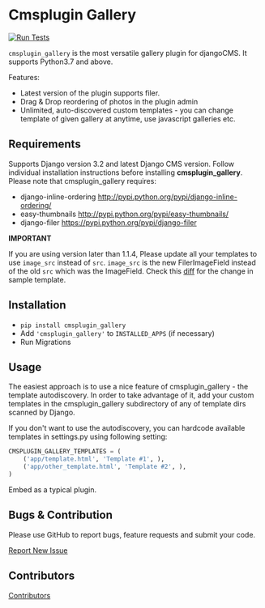 # Cmsplugin Gallery

[![Run Tests](https://github.com/piotrkilczuk/cmsplugin_gallery/actions/workflows/test.yml/badge.svg)](https://github.com/piotrkilczuk/cmsplugin_gallery/actions/workflows/test.yml)

`cmsplugin_gallery` is the most versatile gallery plugin for djangoCMS. It supports
Python3.7 and above.

Features:

- Latest version of the plugin supports filer.
- Drag & Drop reordering of photos in the plugin admin
- Unlimited, auto-discovered custom templates - you can change template
  of given gallery at anytime, use javascript galleries etc.


## Requirements

Supports Django version 3.2 and latest Django CMS version.
Follow individual installation instructions before installing **cmsplugin_gallery**.
Please note that cmsplugin_gallery requires:

- django-inline-ordering http://pypi.python.org/pypi/django-inline-ordering/
- easy-thumbnails http://pypi.python.org/pypi/easy-thumbnails/
- django-filer https://pypi.python.org/pypi/django-filer

**IMPORTANT**

If you are using version later than 1.1.4, Please update all your templates to use
`image_src` instead of `src`. `image_src` is the new FilerImageField instead of the old
`src` which was the ImageField. Check this [diff](https://github.com/centralniak/cmsplugin_gallery/commit/364378842885ba2e2e0f2730076658b3c039534c) for the change in sample template.

## Installation

- `pip install cmsplugin_gallery`
- Add `'cmsplugin_gallery'` to `INSTALLED_APPS` (if necessary)
- Run Migrations

## Usage

The easiest approach is to use a nice feature of cmsplugin_gallery -
the template autodiscovery. In order to take advantage of it, add your custom
templates in the cmsplugin_gallery subdirectory of any of template dirs scanned
by Django.

If you don't want to use the autodiscovery, you can hardcode available templates
in settings.py using following setting:

```python
CMSPLUGIN_GALLERY_TEMPLATES = (
    ('app/template.html', 'Template #1', ),
    ('app/other_template.html', 'Template #2', ),
)
```
Embed as a typical plugin.

## Bugs & Contribution

Please use GitHub to report bugs, feature requests and submit your code.

[Report New Issue](https://github.com/piotrkilczuk/cmsplugin_gallery/issues/new/choose)


## Contributors

[Contributors](https://github.com/piotrkilczuk/cmsplugin_gallery/graphs/contributors)
